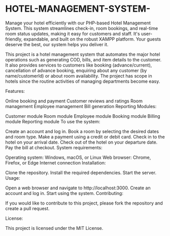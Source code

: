 # HOTEL-MANAGEMENT-SYSTEM-
Manage your hotel efficiently with our PHP-based Hotel Management System. This system streamlines check-in, room bookings, and real-time room status updates, making it easy for customers and staff. It's user-friendly, expandable, and built on the robust XAMPP platform. Your guests deserve the best, our system helps you deliver it.

This project is a hotel management system that automates the major hotel operations such as generating COD, bills, and item details to the customer. It also provides services to customers like booking (advance/current), cancellation of advance booking, enquiring about any customer (by name/customerId) or about room availability. The project has scope in hotels since the routine activities of managing departments become easy.

Features:

Online booking and payment
Customer reviews and ratings
Room management
Employee management
Bill generation
Reporting
Modules:

Customer module
Room module
Employee module
Booking module
Billing module
Reporting module
To use the system:

Create an account and log in.
Book a room by selecting the desired dates and room type.
Make a payment using a credit or debit card.
Check in to the hotel on your arrival date.
Check out of the hotel on your departure date.
Pay the bill at checkout.
System requirements:

Operating system: Windows, macOS, or Linux
Web browser: Chrome, Firefox, or Edge
Internet connection
Installation:

Clone the repository.
Install the required dependencies.
Start the server.
Usage:

Open a web browser and navigate to http://localhost:3000.
Create an account and log in.
Start using the system.
Contributing:

If you would like to contribute to this project, please fork the repository and create a pull request.

License:

This project is licensed under the MIT License.
